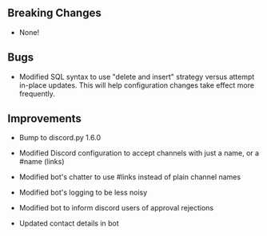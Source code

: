 ## Breaking Changes

* None!

## Bugs

* Modified SQL syntax to use "delete and insert" strategy versus attempt in-place updates.  This will help configuration changes take effect more frequently.

## Improvements

* Bump to discord.py 1.6.0

* Modified Discord configuration to accept channels with just a name, or a #name (links)

* Modified bot's chatter to use #links instead of plain channel names

* Modified bot's logging to be less noisy

* Modified bot to inform discord users of approval rejections

* Updated contact details in bot
